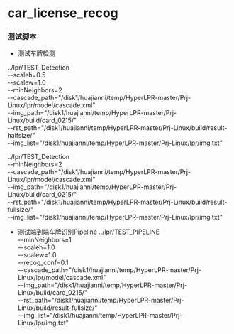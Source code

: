 # car_license_recog

### 测试脚本
* 测试车牌检测

../lpr/TEST_Detection \
    --scaleh=0.5 \
    --scalew=1.0 \
    --minNeighbors=2 \
    --cascade_path="/disk1/huajianni/temp/HyperLPR-master/Prj-Linux/lpr/model/cascade.xml" \
    --img_path="/disk1/huajianni/temp/HyperLPR-master/Prj-Linux/build/card_0215/" \
    --rst_path="/disk1/huajianni/temp/HyperLPR-master/Prj-Linux/build/result-halfsize/" \
    --img_list="/disk1/huajianni/temp/HyperLPR-master/Prj-Linux/lpr/img.txt"

../lpr/TEST_Detection \
    --minNeighbors=2 \
    --cascade_path="/disk1/huajianni/temp/HyperLPR-master/Prj-Linux/lpr/model/cascade.xml" \
    --img_path="/disk1/huajianni/temp/HyperLPR-master/Prj-Linux/build/card_0215/" \
    --rst_path="/disk1/huajianni/temp/HyperLPR-master/Prj-Linux/build/result-fullsize/" \
    --img_list="/disk1/huajianni/temp/HyperLPR-master/Prj-Linux/lpr/img.txt"

* 测试端到端车牌识别Pipeline
../lpr/TEST_PIPELINE \
    --minNeighbors=1 \
    --scaleh=1.0 \
    --scalew=1.0 \
    --recog_conf=0.1 \
    --cascade_path="/disk1/huajianni/temp/HyperLPR-master/Prj-Linux/lpr/model/cascade.xml" \
    --img_path="/disk1/huajianni/temp/HyperLPR-master/Prj-Linux/build/card_0215/" \
    --rst_path="/disk1/huajianni/temp/HyperLPR-master/Prj-Linux/build/result-fullsize/" \
    --img_list="/disk1/huajianni/temp/HyperLPR-master/Prj-Linux/lpr/img.txt"
